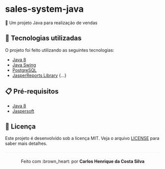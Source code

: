 # sales-system-java
:gift: Um projeto Java para realização de vendas

## :rocket: Tecnologias utilizadas  

O projeto foi feito utilizando as seguintes tecnologias:

- [Java 8](https://www.java.com/pt_BR/download/faq/java8.xml)
- [Java Swing](https://docs.oracle.com/javase/tutorial/uiswing/)
- [PostgreSQL](https://www.postgresql.org/)
- [JasperReports Library](https://mvnrepository.com/artifact/net.sf.jasperreports/jasperreports/)
{...}


## :clipboard: Pré-requisitos

- [Java 8](https://www.java.com/pt_BR/download/faq/java8.xml)
- [Jaspersoft](https://www.jaspersoft.com/)

## :page_facing_up: Licença 
Este projeto é desenvolvido sob a licença MIT. Veja o arquivo [LICENSE](LICENSE.md) para saber mais detalhes.

<p align="center" style="margin-top: 20px; border-top: 1px solid #eee; padding-top: 20px;">Feito com :brown_heart: por <strong> Carlos Henrique da Costa Silva </strong> </p>
